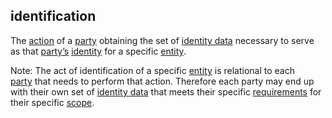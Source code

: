 ## identification

<p class="c8"><span>The </span><span class="c2"><a class="c3" href="#h.l54nzmooy631">action</a></span><span>&nbsp;of a </span><span class="c2"><a class="c3" href="#h.cn6bno48fomj">party</a></span><span>&nbsp;obtaining the set of </span><span class="c2"><a class="c3" href="#h.t3ho4tago38u">identity data</a></span><span>&nbsp;necessary to serve as that </span><span class="c2"><a class="c3" href="#h.cn6bno48fomj">party’s</a></span><span>&nbsp;</span><span class="c2"><a class="c3" href="#h.z1gairv0pej5">identity</a></span><span>&nbsp;for a specific </span><span class="c2"><a class="c3" href="#h.5imtbzl1f4xo">entity</a></span><span class="c0">.</span></p><p class="c8"><span>Note: The act of identification of a specific </span><span class="c2"><a class="c3" href="#h.5imtbzl1f4xo">entity</a></span><span>&nbsp;is relational to each </span><span class="c2"><a class="c3" href="#h.cn6bno48fomj">party</a></span><span>&nbsp;that needs to perform that action. Therefore each party may end up with their own set of </span><span class="c2"><a class="c3" href="#h.t3ho4tago38u">identity data</a></span><span>&nbsp;that meets their specific </span><span class="c2"><a class="c3" href="#h.ajxlw8r3dvcc">requirements</a></span><span>&nbsp;for their specific </span><span class="c2"><a class="c3" href="#h.5cfb6xokygh4">scope</a></span><span>.</span></p>


